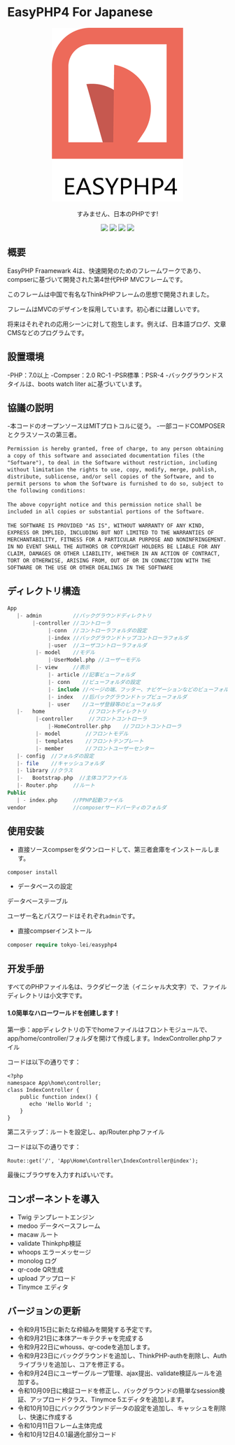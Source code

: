 # EasyPHP4 For Japanese


<p align="center">
   <img src="https://raw.githubusercontent.com/Tokyo-Lei/EasyPHP4/master/Public/Home/img/logo.png">
</p>
<p align="center">
  すみません、日本のPHPです!
</p>

<p align="center">
<img src="https://img.shields.io/badge/version-4.0.0-green.svg">
<img src="https://img.shields.io/badge/php-7+-brightgreen.svg">
<img src="https://img.shields.io/badge/mysql-5+-orange.svg">
<img src="https://img.shields.io/badge/license-MIT-blue.svg">
</p>



## 概要

EasyPHP Fraamewark 4は、快速開発のためのフレームワークであり、compserに基づいて開発された第4世代PHP MVCフレームです。

このフレームは中国で有名なThinkPHPフレームの思想で開発されました。

フレームはMVCのデザインを採用しています。初心者には難しいです。

将来はそれぞれの応用シーンに対して抱生します。例えば、日本語ブログ、文章CMSなどのプログラムです。



## 設置環境


-PHP：7.0以上
-Compser：2.0 RC-1
-PSR標準：PSR-4
-バックグラウンドスタイルは、boots watch liter aに基づいています。

  

## 協議の説明

-本コードのオープンソースはMITプロトコルに従う。
-一部コードCOMPOSERとクラスソースの第三者。

```
Permission is hereby granted, free of charge, to any person obtaining a copy of this software and associated documentation files (the "Software"), to deal in the Software without restriction, including without limitation the rights to use, copy, modify, merge, publish, distribute, sublicense, and/or sell copies of the Software, and to permit persons to whom the Software is furnished to do so, subject to the following conditions:

The above copyright notice and this permission notice shall be included in all copies or substantial portions of the Software.

THE SOFTWARE IS PROVIDED "AS IS", WITHOUT WARRANTY OF ANY KIND, EXPRESS OR IMPLIED, INCLUDING BUT NOT LIMITED TO THE WARRANTIES OF MERCHANTABILITY, FITNESS FOR A PARTICULAR PURPOSE AND NONINFRINGEMENT. IN NO EVENT SHALL THE AUTHORS OR COPYRIGHT HOLDERS BE LIABLE FOR ANY CLAIM, DAMAGES OR OTHER LIABILITY, WHETHER IN AN ACTION OF CONTRACT, TORT OR OTHERWISE, ARISING FROM, OUT OF OR IN CONNECTION WITH THE SOFTWARE OR THE USE OR OTHER DEALINGS IN THE SOFTWARE
```


## ディレクトリ構造
```php
App
   |- admin          //バックグラウンドディレクトリ
        |-controller //コントローラ
             |-conn  //コントローラフォルダの設定
             |-index //バックグラウンドトップコントローラフォルダ
             |-user  //ユーザコントローラフォルダ
         |- model    //モデル
             |-UserModel.php //ユーザーモデル
         |- view     //表示
             |- article //記事ビューフォルダ
             |- conn    //ビューフォルダの設定
             |- include //ページの端、フッター、ナビゲーションなどのビューフォルダ
             |- index   //后バックグラウンドトップビューフォルダ
             |- user    //ユーザ登録等のビューフォルダ
   |-	home              //フロントディレクトリ
         |-controller     //フロントコントローラ
             |-HomeController.php    //フロントコントローラ
         |- model        //フロントモデル
         |- templates    //フロントテンプレート
         |- member       //フロントユーザーセンター
   |- config  //フォルダの設定
   |- file    //キャッシュフォルダ
   |- library //クラス
   |-	Bootstrap.php  //主体コアファイル
   |- Router.php     //ルート
Public
   | - index.php     //PPHP起動ファイル
vendor               //composerサードパーティのフォルダ

```



## 使用安装


- 直接ソースcompserをダウンロードして、第三者倉庫をインストールします。

```php
composer install
```

- データベースの設定

データベーステーブル

ユーザー名とパスワードはそれぞれ`admin`です。

- 直接compserインストール

```php
composer require tokyo-lei/easyphp4
```



## 开发手册

すべてのPHPファイル名は、ラクダピーク法（イニシャル大文字）で、ファイルディレクトリは小文字です。

#### 1.0简単なハローワールドを创建します！

第一歩：appディレクトリの下でhomeファイルはフロントモジュールで、app/home/controller/フォルダを開けて作成します。IndexController.phpファイル

コードは以下の通りです：

```
<?php
namespace App\home\controller;
class IndexController {
    public function index() {
       echo 'Hello World ';
    }
}
```

第二ステップ：ルートを設定し、ap/Router.phpファイル

コードは以下の通りです：

```
Route::get('/', 'App\Home\Controller\IndexController@index');
```

最後にブラウザを入力すればいいです。



## コンポーネントを導入

- Twig      テンプレートエンジン
- medoo     データベースフレーム
- macaw     ルート
- validate  Thinkphp検証
- whoops    エラーメッセージ
- monolog   ログ
- qr-code   QR生成
- upload    アップロード
- Tinymce   エディタ



## バージョンの更新

- 令和9月15日に新たな枠組みを開発する予定です。
- 令和9月21日に本体アーキテクチャを完成する
- 令和9月22日にwhouss、qr-codeを追加します。
- 令和9月23日にバックグラウンドを追加し、ThinkPHP-authを削除し、Authライブラリを追加し、コアを修正する。
- 令和9月24日にユーザーグループ管理、ajax提出、validate検証ルールを追加する。
- 令和10月09日に検証コードを修正し、バックグラウンドの簡単なsession検証、アップロードクラス、Tinymce 5エディタを追加します。
- 令和10月10日にバックグラウンドデータの設定を追加し、キャッシュを削除し、快速に作成する
- 令和10月11日フレーム主体完成
- 令和10月12日4.0.1最適化部分コード
